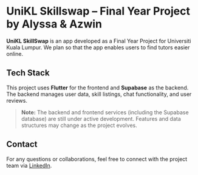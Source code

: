 # UniKL Skillswap – Final Year Project by Alyssa & Azwin

**UniKL SkillSwap** is an app developed as a Final Year Project for Universiti Kuala Lumpur. We plan so that the app enables users to find tutors easier online.

## Tech Stack

This project uses **Flutter** for the frontend and **Supabase** as the backend. The backend manages user data, skill listings, chat functionality, and user reviews.

> **Note:** The backend and frontend services (including the Supabase database) are still under active development. Features and data structures may change as the project evolves.

## Contact
For any questions or collaborations, feel free to connect with the project team via [LinkedIn](https://www.linkedin.com/).
